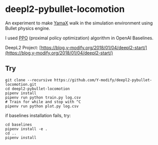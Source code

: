 # deepl2-pybullet-locomotion

An experiment to make [YamaX](https://y-modify.org/yamax) walk in the simulation environment using Bullet physics engine.

I used [PPO](https://arxiv.org/abs/1707.06347) (proximal policy optimization) algorithm in OpenAI Baselines.

DeepL2 Project: [https://blog.y-modify.org/2018/01/04/deepl2-start/](https://blog.y-modify.org/2018/01/04/deepl2-start/)

## Try

```
git clone --recursive https://github.com/Y-modify/deepl2-pybullet-locomotion.git
cd deepl2-pybullet-locomotion
pipenv install
pipenv run python train.py log.csv
# Train for while and stop with ^C
pipenv run python plot.py log.csv
```

if baselines installation fails, try:

```
cd baselines
pipenv install -e .
cd ..
pipenv install
```
